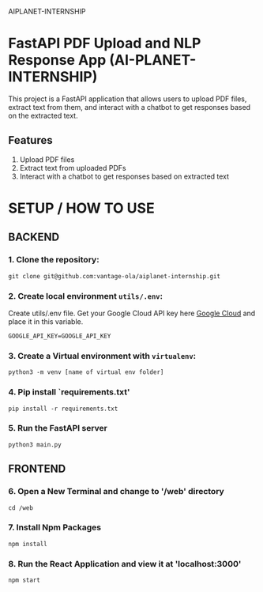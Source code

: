 AIPLANET-INTERNSHIP
# FastAPI PDF Upload and NLP Response App (AI-PLANET-INTERNSHIP)
This project is a FastAPI application that allows users to upload PDF files, extract text from them, and interact with a chatbot to get responses based on the extracted text. 


## Features
1. Upload PDF files
2. Extract text from uploaded PDFs
3. Interact with a chatbot to get responses based on extracted text

# SETUP / HOW TO USE
## BACKEND

### 1. Clone the repository:

```shell
git clone git@github.com:vantage-ola/aiplanet-internship.git
```

### 2. Create local environment `utils/.env`:

Create utils/.env file. Get your Google Cloud API key here [Google Cloud](https://console.cloud.google.com/apis/credentials?) and place it in this variable.

```
GOOGLE_API_KEY=GOOGLE_API_KEY
```
### 3. Create a Virtual environment with `virtualenv`:
```
python3 -m venv [name of virtual env folder]
```

### 4. Pip install `requirements.txt'
```
pip install -r requirements.txt
```

### 5. Run the FastAPI server
```
python3 main.py
```
## FRONTEND

### 6. Open a New Terminal and change to '/web' directory
```
cd /web
```
### 7. Install Npm Packages
```
npm install
```
### 8. Run the React Application and view it at 'localhost:3000'
```
npm start
 ```



